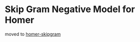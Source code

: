 # Skip Gram Negative Model for Homer

moved to [homer-skipgram](https://github.com/amasotti/homer-skipgram)
